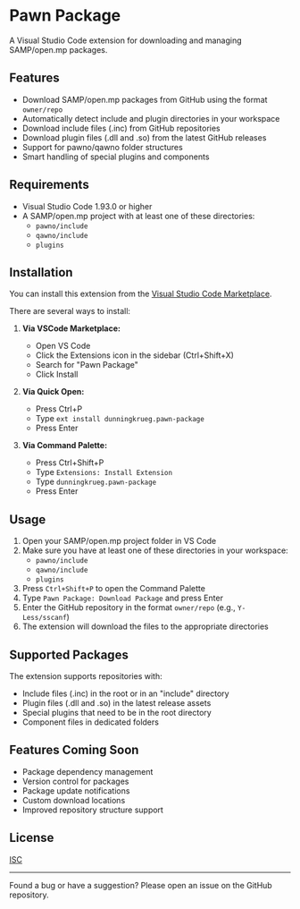 # Pawn Package

A Visual Studio Code extension for downloading and managing SAMP/open.mp packages.

## Features

- Download SAMP/open.mp packages from GitHub using the format `owner/repo`
- Automatically detect include and plugin directories in your workspace
- Download include files (.inc) from GitHub repositories
- Download plugin files (.dll and .so) from the latest GitHub releases
- Support for pawno/qawno folder structures
- Smart handling of special plugins and components

## Requirements

- Visual Studio Code 1.93.0 or higher
- A SAMP/open.mp project with at least one of these directories:
  - `pawno/include`
  - `qawno/include`
  - `plugins`

## Installation

You can install this extension from the [Visual Studio Code Marketplace](https://marketplace.visualstudio.com/items?itemName=dunningkrueg.pawn-package).

There are several ways to install:

1. **Via VSCode Marketplace:**
   - Open VS Code
   - Click the Extensions icon in the sidebar (Ctrl+Shift+X)
   - Search for "Pawn Package"
   - Click Install

2. **Via Quick Open:**
   - Press Ctrl+P
   - Type `ext install dunningkrueg.pawn-package`
   - Press Enter

3. **Via Command Palette:**
   - Press Ctrl+Shift+P
   - Type `Extensions: Install Extension`
   - Type `dunningkrueg.pawn-package`
   - Press Enter

## Usage

1. Open your SAMP/open.mp project folder in VS Code
2. Make sure you have at least one of these directories in your workspace:
   - `pawno/include`
   - `qawno/include`
   - `plugins`
3. Press `Ctrl+Shift+P` to open the Command Palette
4. Type `Pawn Package: Download Package` and press Enter
5. Enter the GitHub repository in the format `owner/repo` (e.g., `Y-Less/sscanf`)
6. The extension will download the files to the appropriate directories

## Supported Packages

The extension supports repositories with:
- Include files (.inc) in the root or in an "include" directory
- Plugin files (.dll and .so) in the latest release assets
- Special plugins that need to be in the root directory
- Component files in dedicated folders

## Features Coming Soon

- Package dependency management
- Version control for packages
- Package update notifications
- Custom download locations
- Improved repository structure support

## License

[ISC](LICENSE)

---

Found a bug or have a suggestion? Please open an issue on the GitHub repository. 
